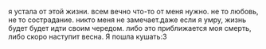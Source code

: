  я устала от этой жизни. всем вечно что-то от меня нужно. не то любовь, не то сострадание.
никто меня не замечает.даже если я умру, жизнь будет будет идти своим чередом.
либо это приближается моя смерть, либо скоро наступит весна.
Я пошла кушать:3
